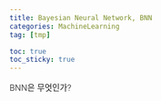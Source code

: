```yaml
---
title: Bayesian Neural Network, BNN
categories: MachineLearning
tag: [tmp]

toc: true
toc_sticky: true
---
```


<div style="font-size: 0.9rem; font-weight:300; line-height: 1.6rem;">
BNN은 무엇인가?<br>
</div>




